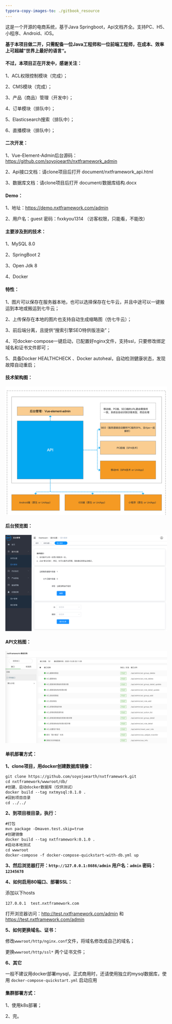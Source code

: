 ```yaml
---
typora-copy-images-to: ./gitbook_resource
---
```


这是一个开源的电商系统，基于Java Springboot，Api文档齐全。支持PC、H5、小程序、Android、iOS。



**基于本项目做二开，只需配备一位Java工程师和一位前端工程师，在成本、效率上可超越”世界上最好的语言“。**



#### 不过，本项目正在开发中，感谢关注：

1、ACL权限控制模块（完成）；

2、CMS模块（完成）；

3、产品（商品）管理（开发中）；

4、订单模块（排队中）；

5、Elasticsearch搜索（排队中）；

6、直播模块（排队中）；





#### 二次开发：

1、Vue-Element-Admin后台源码：https://github.com/soyojoearth/nxtframework_admin

2、Api接口文档：请clone项目后打开 document/nxtframework_api.html

3、数据库文档：请clone项目后打开 document/数据库结构.docx



#### Demo：

1、地址：https://demo.nxtframework.com/admin 

2、用户名：guest 密码：fxxkyou1314 （访客权限，只能看，不能改）




#### 主要涉及到的技术：

1、MySQL 8.0

2、SpringBoot 2

3、Open Jdk 8

4、Docker



#### **特性：**

1、图片可以保存在服务器本地，也可以选择保存在七牛云，并且中途可以一键搬运到本地或搬运到七牛云；

2、上传保存在本地的图片也支持自动生成缩略图（仿七牛云）；

3、前后端分离，且提供“搜索引擎SEO特供版渲染”；

4、可docker-compose一键启动，已配置好nginx文件，支持ssl，只要修改绑定域名和证书文件即可；

5、具备Docker HEALTHCHECK 、Docker autoheal，自动检测健康状态，发现故障自动重启；



#### 技术架构图：

![image-20201028154515720](gitbook_resource/image-20201028154515720.png)



#### 后台预览图：

![image-20201027220102962](gitbook_resource/image-20201027220102962.png)



#### API文档图：

![image-20201028201632356](gitbook_resource/image-20201028201632356.png)



#### 单机部署方式：

**1、clone项目，用docker创建数据库镜像：**

```
git clone https://github.com/soyojoearth/nxtframework.git
cd nxtframework/wwwroot/db/
#创建、启动docker数据库（仅供测试）
docker build --tag nxtmysql:0.1.0 .
#回到项目目录
cd ../../
```

**2、到项目根目录，执行：**


```
#打包
mvn package -Dmaven.test.skip=true
#创建镜像
docker build --tag nxtframework:0.1.0 .
#启动本地测试
cd wwwroot
docker-compose -f docker-compose-quickstart-with-db.yml up
```

**3、然后浏览器打开：`http://127.0.0.1:8686/admin`  用户名：`admin` 密码：`12345678`**

**4、如何启用80端口、部署SSL：**

添加以下hosts

`127.0.0.1  test.nxtframework.com`

打开浏览器访问：http://test.nxtframework.com/admin 和 https://test.nxtframework.com/admin

**5、如何更换域名、证书：**

修改`wwwroot/http/nginx.conf`文件，将域名修改成自己的域名；

更换`wwwroot/http/ssl*` 两个证书文件；

**6、其它**

一般不建议用docker部署mysql，正式商用时，还请使用独立的mysql数据库，使用 `docker-compose-quickstart.yml` 启动应用



#### 集群部署方式：

1、使用k8s部署；

2、完。

